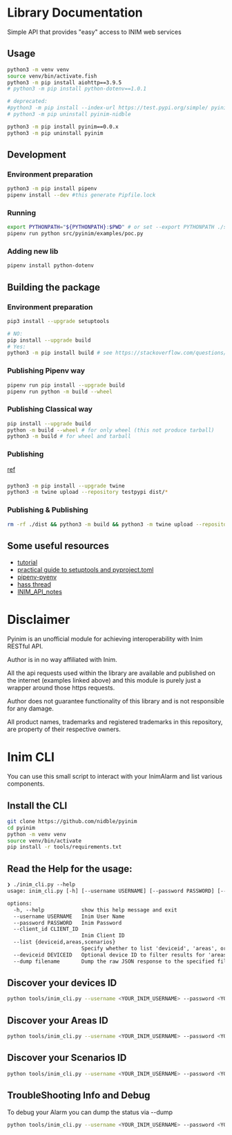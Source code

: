 # Library Documentation
Simple API that provides "easy" access to INIM web services

## Usage

```sh
python3 -m venv venv
source venv/bin/activate.fish
python3 -m pip install aiohttp==3.9.5
# python3 -m pip install python-dotenv==1.0.1

# deprecated:
#python3 -m pip install --index-url https://test.pypi.org/simple/ pyinim-nidble==0.0.x
# python3 -m pip uninstall pyinim-nidble

python3 -m pip install pyinim==0.0.x
python3 -m pip uninstall pyinim
```

## Development

### Environment preparation
```sh
python3 -m pip install pipenv
pipenv install --dev #this generate Pipfile.lock
```

### Running
```sh
export PYTHONPATH="${PYTHONPATH}:$PWD" # or set --export PYTHONPATH ./src
pipenv run python src/pyinim/examples/poc.py
```

### Adding new lib
```sh
pipenv install python-dotenv
```

## Building the package

### Environment preparation
```sh
pip3 install --upgrade setuptools

# NO:
pip install --upgrade build
# Yes:
python3 -m pip install build # see https://stackoverflow.com/questions/73987135/python3-m-build-gives-modulenotfounderror-no-module-named-pathlib2
```

### Publishing Pipenv way
```sh
pipenv run pip install --upgrade build
pipenv run python -m build --wheel
```

### Publishing Classical way
```sh
pip install --upgrade build
python -m build --wheel # for only wheel (this not produce tarball)
python3 -m build # for wheel and tarball
```

### Publishing
[ref](https://packaging.python.org/en/latest/tutorials/packaging-projects/)
###
```sh
python3 -m pip install --upgrade twine
python3 -m twine upload --repository testpypi dist/*
```

### Publishing & Publishing
```sh
rm -rf ./dist && python3 -m build && python3 -m twine upload --repository testpypi dist/*
```


## Some useful resources

- [tutorial](https://community.home-assistant.io/t/tutorial-for-creating-a-custom-component/204793)
- [practical guide to setuptools and pyproject.toml](https://xebia.com/blog/a-practical-guide-to-setuptools-and-pyproject-toml/)
- [pipenv-pyenv](https://www.rootstrap.com/blog/how-to-manage-your-python-projects-with-pipenv-pyenv)
- [hass thread](https://community.home-assistant.io/t/inim-alarm/60354/56)
- [INIM_API_notes](https://www.dropbox.com/s/sf0hze5n33hjie3/HomeAssistant_INIM_API_notes_public-v5.pdf?dl=0)
<!-- https://github.com/gidgethub/gidgethub/tree/main/gidgethub -->

# Disclaimer
Pyinim is an unofficial module for achieving interoperability with Inim RESTful API.

Author is in no way affiliated with Inim.

All the api requests used within the library are available and published on the internet (examples linked above) and this module is purely just a wrapper around those https requests.

Author does not guarantee functionality of this library and is not responsible for any damage.

All product names, trademarks and registered trademarks in this repository, are property of their respective owners.


# Inim CLI

You can use this small script to interact with your InimAlarm and list various components.


## Install the CLI
```bash
git clone https://github.com/nidble/pyinim
cd pyinim
python -m venv venv
source venv/bin/activate
pip install -r tools/requirements.txt
```

## Read the Help for the usage:
```txt
❯ ./inim_cli.py --help
usage: inim_cli.py [-h] [--username USERNAME] [--password PASSWORD] [--client_id CLIENT_ID] --list {deviceid,areas,scenarios} [--deviceid DEVICEID] [--dump filename]

options:
  -h, --help            show this help message and exit
  --username USERNAME   Inim User Name
  --password PASSWORD   Inim Password
  --client_id CLIENT_ID
                        Inim Client ID
  --list {deviceid,areas,scenarios}
                        Specify whether to list 'deviceid', 'areas', or 'scenarios'
  --deviceid DEVICEID   Optional device ID to filter results for 'areas' and 'scenarios'
  --dump filename       Dump the raw JSON response to the specified file
```

## Discover your devices ID
```bash
python tools/inim_cli.py --username <YOUR_INIM_USERNAME> --password <YOUR_INIM_PASSWORD> --list deviceid
```

## Discover your Areas ID
```bash
python tools/inim_cli.py --username <YOUR_INIM_USERNAME> --password <YOUR_INIM_PASSWORD> --list areas
```

## Discover your Scenarios ID
```bash
python tools/inim_cli.py --username <YOUR_INIM_USERNAME> --password <YOUR_INIM_PASSWORD> --list scenarios
```

## TroubleShooting Info and Debug

To debug your Alarm you can dump the status via --dump
```bash
python tools/inim_cli.py --username <YOUR_INIM_USERNAME> --password <YOUR_INIM_PASSWORD> --dump=debug.json
```
